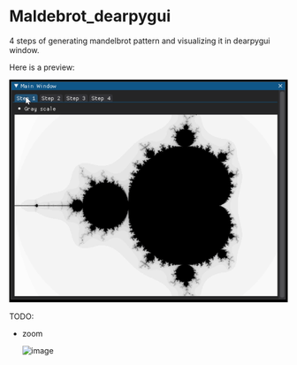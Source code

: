 # Maldebrot_dearpygui

4 steps of generating mandelbrot pattern and visualizing it in dearpygui window.

Here is a preview:

![preview.gif](preview.gif)

TODO:

- zoom
  
  <img width="647" alt="image" src="https://github.com/TechnoLukas/Maldebrot_dearpygui/assets/110934679/95830272-678d-4db3-8529-7af87af22f0f">

